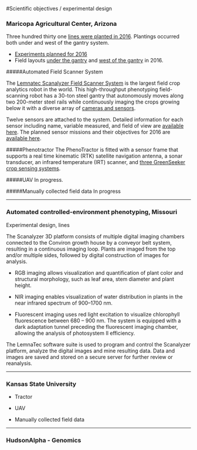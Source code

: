  #Scientific objectives / experimental design

 ### Maricopa Agricultural Center, Arizona

Three hundred thirty one [lines were planted in 2016](https://docs.google.com/spreadsheets/d/1Nfabx_n1rNlO6NW3olD8MAibJ3KHnOMmMwOYYw4wwGc/pubhtml?gid=239932660&single=true&widget=true&headers=false). Plantings occurred both under and west of the gantry system. 
 - [Experiments planned for 2016](https://docs.google.com/spreadsheets/d/1Nfabx_n1rNlO6NW3olD8MAibJ3KHnOMmMwOYYw4wwGc/pubhtml?gid=890543376&single=true&widget=true&headers=false)
 - Field layouts [under the gantry](https://docs.google.com/spreadsheets/d/1Nfabx_n1rNlO6NW3olD8MAibJ3KHnOMmMwOYYw4wwGc/pubhtml?gid=1231399646&single=true&widget=true&headers=false) and [west of the gantry](https://docs.google.com/spreadsheets/d/1Nfabx_n1rNlO6NW3olD8MAibJ3KHnOMmMwOYYw4wwGc/pubhtml?gid=728631369&single=true&widget=true&headers=false) in 2016.

#####Automated Field Scanner System

The [Lemnatec Scanalyzer Field Scanner System](http://www.lemnatec.com/products/hardware-solutions/scanalyzer-field/) is the largest field crop analytics robot in the world. This high-throughput phenotyping field-scanning robot has a 30-ton steel gantry that autonomously moves along two 200-meter steel rails while continuously imaging the crops growing below it with a diverse array of [cameras and sensors](http://terraref.org/articles/lemnatec-scanalyzer-field-sensors/).

Twelve sensors are attached to the  system. Detailed information for each sensor including name, variable measured, and field of view are [available here](https://docs.google.com/spreadsheets/d/1Nfabx_n1rNlO6NW3olD8MAibJ3KHnOMmMwOYYw4wwGc/pubhtml?gid=1886254108&single=true&widget=true&headers=false). The planned sensor missions and their objectives for 2016 are [available here](https://docs.google.com/spreadsheets/d/1Nfabx_n1rNlO6NW3olD8MAibJ3KHnOMmMwOYYw4wwGc/pubhtml?gid=2092320800&single=true&widget=true&headers=false).

#####Phenotractor
The PhenoTractor is fitted with a sensor frame that supports a real time kinematic (RTK) satellite navigation antenna, a sonar transducer, an infrared temperature (IRT) scanner, and [three GreenSeeker crop sensing systems](https://www.gitbook.com/book/terraref/terraref-documentation/edit).

#####UAV
In progress. 

#####Manually collected field data
In progress

-------------------
### Automated controlled-environment phenotyping, Missouri

Experimental design, lines

The Scanalyzer 3D platform consists of multiple digital imaging chambers connected to the Conviron growth house by a conveyor belt system, resulting in a continuous imaging loop. Plants are imaged from the top and/or multiple sides, followed by digital construction of images for analysis.

- RGB imaging allows visualization and quantification of plant color and structural morphology, such as leaf area, stem diameter and plant height.

- NIR imaging enables visualization of water distribution in plants in the near infrared spectrum of 900–1700 nm.

- Fluorescent imaging uses red light excitation to visualize chlorophyll fluorescence between 680 – 900 nm. The system is equipped with a dark adaptation tunnel preceding the fluorescent imaging chamber, allowing the analysis of photosystem II efficiency.

The LemnaTec software suite is used to program and control the Scanalyzer platform, analyze the digital images and mine resulting data. Data and images are saved and stored on a secure server for further review or reanalysis.


-------------------

### Kansas State University

- Tractor

- UAV

- Manually collected field data

-------------------
### HudsonAlpha - Genomics
